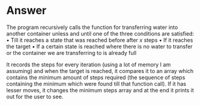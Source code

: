# Answer

The program recursively calls the function for transferring water into another container unless and until one of the three conditions are satisfied:
• Till it reaches a state that was reached before after $x$ steps
• If it reaches the target
• If a certain state is reached where there is no water to transfer or the container we are transferring to is already full

It records the steps for every iteration (using a lot of memory I am assuming) and when the target is reached, it compares it to an array which contains the minimum amount of steps required (the sequence of steps containing the minimum which were found till that function call). If it has lesser moves, it changes the minimum steps array and at the end it prints it out for the user to see.
